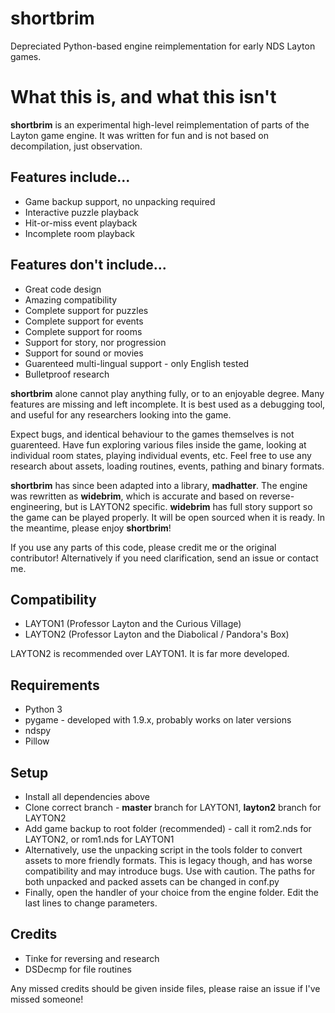 # shortbrim
Depreciated Python-based engine reimplementation for early NDS Layton games.

# What this is, and what this isn't
**shortbrim** is an experimental high-level reimplementation of parts of the Layton game engine.
It was written for fun and is not based on decompilation, just observation.

## Features include...
* Game backup support, no unpacking required
* Interactive puzzle playback
* Hit-or-miss event playback
* Incomplete room playback

## Features don't include...
* Great code design
* Amazing compatibility
* Complete support for puzzles
* Complete support for events
* Complete support for rooms
* Support for story, nor progression
* Support for sound or movies
* Guarenteed multi-lingual support - only English tested
* Bulletproof research

**shortbrim** alone cannot play anything fully, or to an enjoyable degree.
Many features are missing and left incomplete.
It is best used as a debugging tool, and useful for any researchers looking into the game.

Expect bugs, and identical behaviour to the games themselves is not guarenteed.
Have fun exploring various files inside the game, looking at individual room states, playing individual events, etc.
Feel free to use any research about assets, loading routines, events, pathing and binary formats.

**shortbrim** has since been adapted into a library, **madhatter**.
The engine was rewritten as **widebrim**, which is accurate and based on reverse-engineering, but is LAYTON2 specific.
**widebrim** has full story support so the game can be played properly.
It will be open sourced when it is ready. In the meantime, please enjoy **shortbrim**!

If you use any parts of this code, please credit me or the original contributor! Alternatively if you need clarification, send an issue or contact me.

## Compatibility
* LAYTON1 (Professor Layton and the Curious Village)
* LAYTON2 (Professor Layton and the Diabolical / Pandora's Box)

LAYTON2 is recommended over LAYTON1. It is far more developed.

## Requirements
* Python 3
* pygame - developed with 1.9.x, probably works on later versions
* ndspy
* Pillow

## Setup
* Install all dependencies above
* Clone correct branch - **master** branch for LAYTON1, **layton2** branch for LAYTON2
* Add game backup to root folder (recommended) - call it rom2.nds for LAYTON2, or rom1.nds for LAYTON1
* Alternatively, use the unpacking script in the tools folder to convert assets to more friendly formats.
This is legacy though, and has worse compatibility and may introduce bugs. Use with caution.
The paths for both unpacked and packed assets can be changed in conf.py
* Finally, open the handler of your choice from the engine folder. Edit the last lines to change parameters.

## Credits
* Tinke for reversing and research
* DSDecmp for file routines

Any missed credits should be given inside files, please raise an issue if I've missed someone!
